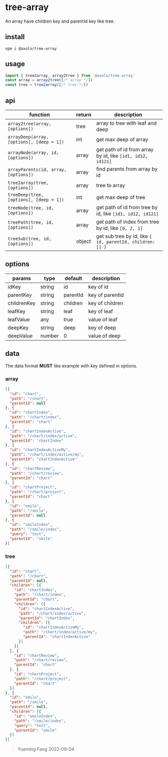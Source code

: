 # tree-array

An array have children key and parentId key like tree.

## install

```shell
npm i @axolo/tree-array
```

## usage

```js
import { tree2array, array2tree } from '@axolo/tree-array'
const array = array2tree([/* array */])
const tree = tree2array([/* tree */])
```

## api

|                 function                  | return |                        description                         |
| ----------------------------------------- | ------ | ---------------------------------------------------------- |
| `array2tree(array, [options])`            | tree   | array to tree with leaf and deep                           |
| `arrayDeep(array, [options], [deep = 1])` | int    | get max deep of array                                      |
| `arrayNode(array, id, [options])`         | array  | get path of id from array by id, like `[id1, id12, id121]` |
| `arrayParents(id, array, [options])`      | array  | find parents from array by id                              |
| `tree2array(tree, [options])`             | array  | tree to array                                              |
| `treeDeep(tree, [options], [deep = 1])`   | int    | get max deep of tree                                       |
| `treeNode(tree, id, [options])`           | array  | get path of id from tree by id, like `[id1, id12, id121]`  |
| `treePath(tree, id, [options])`           | array  | get path of index from tree by id, like `[0, 2, 1]`        |
| `treeSub(tree, id, [options])`            | object | get sub tree by id, like `{ id, parentId, children: [] }`  |

## options

  params    |  type  | default  | description
----------- | ------ | -------- | -----------
idKey       | string | id       | key of id
parentKey   | string | parentId | key of parentId
childrenKey | string | children | key of children
leafKey     | string | leaf     | key of leaf
leafValue   | any    | true     | value of leaf
deepKey     | string | deep     | key of deep
deepValue   | number | 0        | value of deep

## data

The data format **MUST** like example with key defined in options.

### array

```json
[{
  "id": "chart",
  "path": "/chart",
  "parentId": null
}, {
  "id": "chartIndex",
  "path": "/chart/index",
  "parentId": "chart"
}, {
  "id": "chartIndexActive",
  "path": "/chart/index/active",
  "parentId": "chartIndex"
}, {
  "id": "chartIndexActiveMy",
  "path": "/chart/index/active/my",
  "parentId": "chartIndexActive"
}, {
  "id": "chartReview",
  "path": "/chart/review",
  "parentId": "chart"
}, {
  "id": "chartProject",
  "path": "/chart/project",
  "parentId": "chart"
}, {
  "id": "smile",
  "path": "/smile",
  "parentId": null
}, {
  "id": "smileIndex",
  "path": "/smile/index",
  "query": "test",
  "parentId": "smile"
}]
```

### tree

```json
[{
  "id": "chart",
  "path": "/chart",
  "parentId": null,
  "children": [{
    "id": "chartIndex",
    "path": "/chart/index",
    "parentId": "chart",
    "children": [{
      "id": "chartIndexActive",
      "path": "/chart/index/active",
      "parentId": "chartIndex",
      "children": [{
        "id": "chartIndexActiveMy",
        "path": "/chart/index/active/my",
        "parentId": "chartIndexActive"
      }]
    }]
  }, {
    "id": "chartReview",
    "path": "/chart/review",
    "parentId": "chart"
  }, {
    "id": "chartProject",
    "path": "/chart/project",
    "parentId": "chart"
  }]
}, {
  "id": "smile",
  "path": "/smile",
  "parentId": null,
  "children": [{
    "id": "smileIndex",
    "path": "/smile/index",
    "query": "test",
    "parentId": "smile"
  }]
}]
```

> Yueming Fang
> 2022-09-04
